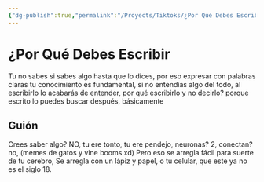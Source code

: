 ```yaml
---
{"dg-publish":true,"permalink":"/Proyects/Tiktoks/¿Por Qué Debes Escribir/","title":"¿Por Qué Debes Escribir","tags":["KanbanNote"],"created":"2023-09-08T17:55:20.937-05:00","updated":"2023-09-09T17:32:41.188-05:00"}
---
```



# ¿Por Qué Debes Escribir

Tu no sabes si sabes algo hasta que lo dices, por eso expresar con palabras claras tu conocimiento es fundamental, si no entendías algo del todo, al escribirlo lo acabarás de entender, por qué escribirlo y no decirlo? porque escrito lo puedes buscar después, básicamente

## Guión

Crees saber algo? NO, tu ere tonto, tu ere pendejo, neuronas? 2, conectan? no, (memes de gatos y vine booms xd) Pero eso se arregla fácil para suerte de tu cerebro, Se arregla con un lápiz y papel, o tu celular, que este ya no es el siglo 18.

